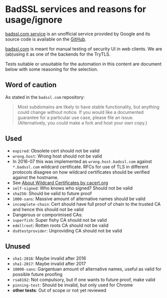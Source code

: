 # BadSSL services and reasons for usage/ignore

[badssl.com service](https://badssl.com) is an unofficial service provided
by Google and its source code is available on the [GitHub](https://github.com/google/badssl.com).

[badssl.com](https://badssl.com) is meant for manual testing of security UI
in web clients. We are (ab)using it as one of the backends for the TryTLS.

Tests suitable or unsuitable for the automation in this content are document below
with some reasoning for the selection.

## Word of caution

As stated in the `badssl.com` repository:

> Most subdomains are likely to have stable functionality, but anything could change without notice. If you would like a documented guarantee for a particular use case, please file an issue. (Alternatively, you could make a fork and host your own copy.)

## Used

* `expired`: Obsolete cert should not be valid
* `wrong.host`: Wrong host should not be valid
 * In 2016-07 this was implemented as `wrong.host.badssl.com` against `*.badssl.com` wildcard certificate. RFCs for use of TLS in different protocols disagree on how wildcard certificates should be verified against the hostname.
 * See [About Wildcard Certificates by cacert.org](http://wiki.cacert.org/WildcardCertificates)
* `self-signed`: Who knows who signed? Should not be valid
* `sha256`: Should be valid to future proof
* `1000-sans`: Massive amount of alternative names should be valid
* `incomplete-chain`: Cert should have full proof of chain to the trusted CA and hence this should not be valid
* Dangerous or comporimised CAs:
 * `superfish`: Super fishy CA should not be valid
 * `edellroot`: Rotten roots CA should not be valid
 * `dsdtestprovider`: Unproviding CA should not be valid

## Unused

* `sha1-2016`: Maybe invalid after 2016
* `sha1-2017`: Maybe invalid after 2017
* `10000-sans`: Gargantuan amount of alternative names, useful as valid for possible future proofing
* `rsa8192`: Not compulsory, but if one wants to future proof, make valid
* `pinning-test`: Should be invalid, but only used for Chrome
* **other tests**: Out of scope or not yet reviewed
